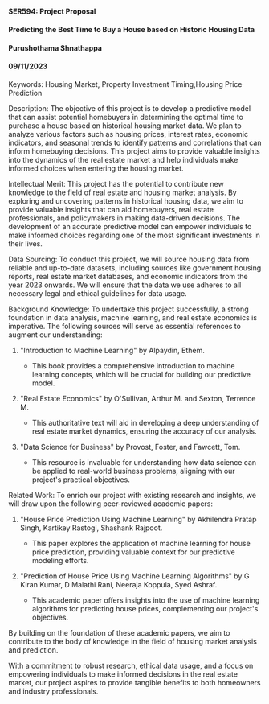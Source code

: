 #### SER594: Project Proposal

#### Predicting the Best Time to Buy a House based on Historic Housing Data

#### Purushothama Shnathappa

#### 09/11/2023

Keywords: Housing Market, Property Investment Timing,Housing Price Prediction

Description: The objective of this project is to develop a predictive model that can assist potential homebuyers in determining the optimal time to purchase a house based on historical housing market data. We plan to analyze various factors such as housing prices, interest rates, economic indicators, and seasonal trends to identify patterns and correlations that can inform homebuying decisions. This project aims to provide valuable insights into the dynamics of the real estate market and help individuals make informed choices when entering the housing market.

Intellectual Merit: This project has the potential to contribute new knowledge to the field of real estate and housing market analysis. By exploring and uncovering patterns in historical housing data, we aim to provide valuable insights that can aid homebuyers, real estate professionals, and policymakers in making data-driven decisions. The development of an accurate predictive model can empower individuals to make informed choices regarding one of the most significant investments in their lives.

Data Sourcing: To conduct this project, we will source housing data from reliable and up-to-date datasets, including sources like government housing reports, real estate market databases, and economic indicators from the year 2023 onwards. We will ensure that the data we use adheres to all necessary legal and ethical guidelines for data usage.

Background Knowledge:
To undertake this project successfully, a strong foundation in data analysis, machine learning, and real estate economics is imperative. The following sources will serve as essential references to augment our understanding:

1. "Introduction to Machine Learning" by Alpaydin, Ethem.

   - This book provides a comprehensive introduction to machine learning concepts, which will be crucial for building our predictive model.

2. "Real Estate Economics" by O'Sullivan, Arthur M. and Sexton, Terrence M.

   - This authoritative text will aid in developing a deep understanding of real estate market dynamics, ensuring the accuracy of our analysis.

3. "Data Science for Business" by Provost, Foster, and Fawcett, Tom.
   - This resource is invaluable for understanding how data science can be applied to real-world business problems, aligning with our project's practical objectives.

Related Work:
To enrich our project with existing research and insights, we will draw upon the following peer-reviewed academic papers:

1. "House Price Prediction Using Machine Learning" by Akhilendra Pratap Singh, Kartikey Rastogi, Shashank Rajpoot.

   - This paper explores the application of machine learning for house price prediction, providing valuable context for our predictive modeling efforts.

2. "Prediction of House Price Using Machine Learning Algorithms" by G Kiran Kumar, D Malathi Rani, Neeraja Koppula, Syed Ashraf.
   - This academic paper offers insights into the use of machine learning algorithms for predicting house prices, complementing our project's objectives.

By building on the foundation of these academic papers, we aim to contribute to the body of knowledge in the field of housing market analysis and prediction.

With a commitment to robust research, ethical data usage, and a focus on empowering individuals to make informed decisions in the real estate market, our project aspires to provide tangible benefits to both homeowners and industry professionals.
